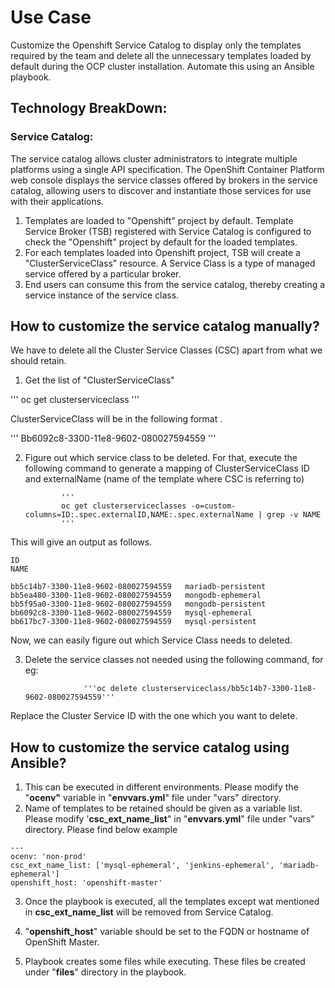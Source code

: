 # Use Case

Customize the Openshift Service Catalog to display only the templates required by the team and delete all the unnecessary templates loaded by default during the OCP cluster installation. Automate this using an Ansible playbook. 


## Technology BreakDown:


### Service Catalog:

The service catalog allows cluster administrators to integrate multiple platforms using a single API specification. The OpenShift Container Platform web console displays the service classes offered by brokers in the service catalog, allowing users to discover and instantiate those services for use with their applications.



1.   Templates are loaded to "Openshift" project by default. Template Service Broker (TSB) registered with  Service Catalog is configured to check the "Openshift" project by default for the loaded templates. 
1.  For each templates loaded into Openshift project, TSB will create a "ClusterServiceClass" resource. A Service Class is a type of managed service offered by a particular broker.
1.  End users can consume this from the service catalog, thereby creating a service instance of the service class.


## How to customize the service catalog manually?

We have to delete all the Cluster Service Classes (CSC) apart from what we should retain.



1.  Get the list of "ClusterServiceClass"

'''
oc get clusterserviceclass
'''

ClusterServiceClass will be in the following format .

'''
Bb6092c8-3300-11e8-9602-080027594559
'''

  2.   Figure out which service class to be deleted. For that, execute the following command to generate a mapping of ClusterServiceClass ID and externalName (name of the template  where CSC is referring to)

                   '''
                   oc get clusterserviceclasses -o=custom-columns=ID:.spec.externalID,NAME:.spec.externalName | grep -v NAME
                   '''

This will give an output as follows.

```
ID                                                                         NAME                                                                 

bb5c14b7-3300-11e8-9602-080027594559   mariadb-persistent
bb5ea480-3300-11e8-9602-080027594559   mongodb-ephemeral
bb5f95a0-3300-11e8-9602-080027594559   mongodb-persistent
bb6092c8-3300-11e8-9602-080027594559   mysql-ephemeral
bb617bc7-3300-11e8-9602-080027594559   mysql-persistent
```


Now, we can easily figure out which Service Class needs to deleted.

3.  Delete the service classes not needed using the following command, for eg:

                     '''oc delete clusterserviceclass/bb5c14b7-3300-11e8-9602-080027594559'''

Replace the Cluster Service ID with the one which you want to delete.


## How to customize the service catalog using Ansible?



1.  This can be executed in different environments. Please modify the "**ocenv"** variable in "**envvars.yml**" file under "vars" directory.
2.  Name of templates to be retained should be given as a variable list. Please modify 
'**csc_ext_name_list**"  in "**envvars.yml**" file under "vars" directory. Please find below example   


```
---
ocenv: 'non-prod'
csc_ext_name_list: ['mysql-ephemeral', 'jenkins-ephemeral', 'mariadb-ephemeral']
openshift_host: 'openshift-master'
```


 

 3. Once the playbook is executed, all the templates except wat mentioned in    **csc_ext_name_list** will be removed from Service Catalog.

 4. "**openshift_host**" variable should be set to the FQDN or hostname of OpenShift Master.

 5. Playbook creates some files while executing. These files be created under "**files**" directory in the playbook.

